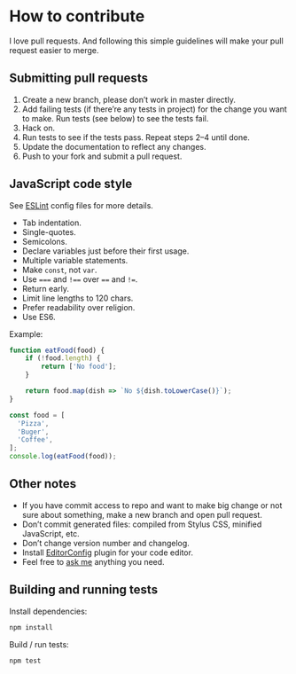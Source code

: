 # How to contribute

I love pull requests. And following this simple guidelines will make your pull request easier to merge.


## Submitting pull requests

1. Create a new branch, please don’t work in master directly.
2. Add failing tests (if there’re any tests in project) for the change you want to make. Run tests (see below) to see the tests fail.
3. Hack on.
4. Run tests to see if the tests pass. Repeat steps 2–4 until done.
5. Update the documentation to reflect any changes.
6. Push to your fork and submit a pull request.


## JavaScript code style

See [ESLint](.eslintrc) config files for more details.

- Tab indentation.
- Single-quotes.
- Semicolons.
- Declare variables just before their first usage.
- Multiple variable statements.
- Make `const`, not `var`.
- Use `===` and `!==` over `==` and `!=`.
- Return early.
- Limit line lengths to 120 chars.
- Prefer readability over religion.
- Use ES6.

Example:

```js
function eatFood(food) {
    if (!food.length) {
    	return ['No food'];
    }

    return food.map(dish => `No ${dish.toLowerCase()}`);
}

const food = [
  'Pizza',
  'Buger',
  'Coffee',
];
console.log(eatFood(food));
```


## Other notes

- If you have commit access to repo and want to make big change or not sure about something, make a new branch and open pull request.
- Don’t commit generated files: compiled from Stylus CSS, minified JavaScript, etc.
- Don’t change version number and changelog.
- Install [EditorConfig](http://editorconfig.org/) plugin for your code editor.
- Feel free to [ask me](http://sapegin.me) anything you need.


## Building and running tests

Install dependencies:

```bash
npm install
```

Build / run tests:

```bash
npm test
```
